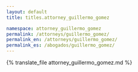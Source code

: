 ```yaml
---
layout: default
title: titles.attorney_guillermo_gomez

namespace: attorney_guillermo_gomez
permalink: /attorneys/guillermo_gomez/
permalink_en: /attorneys/guillermo_gomez/
permalink_es: /abogados/guillermo_gomez/
---
```


{% translate_file attorney_guillermo_gomez.md %} 
